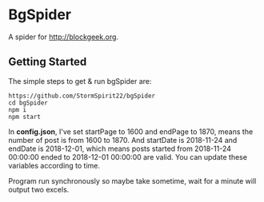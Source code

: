 # BgSpider

A spider for http://blockgeek.org.


## Getting Started

The simple steps to get & run bgSpider are:

```
https://github.com/StormSpirit22/bgSpider
cd bgSpider
npm i
npm start
```


In **config.json**, I've set startPage to 1600 and endPage to 1870, means the number of post is from 1600 to 1870. And startDate is 2018-11-24 and endDate is 2018-12-01, which means posts started from 2018-11-24 00:00:00 ended to 2018-12-01 00:00:00 are valid. You can update these variables according to time.

Program run synchronously so maybe take sometime, wait for a minute will output two excels. 